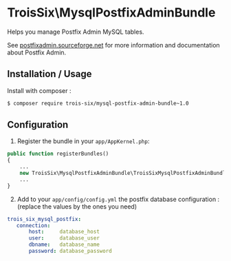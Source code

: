 TroisSix\MysqlPostfixAdminBundle
========================================

Helps you manage Postfix Admin MySQL tables.

See [postfixadmin.sourceforge.net](http://postfixadmin.sourceforge.net/) for more information and documentation about Postfix Admin.

Installation / Usage
--------------------

Install with composer :

```sh
$ composer require trois-six/mysql-postfix-admin-bundle~1.0
```

Configuration
---------------

1. Register the bundle in your `app/AppKernel.php`:

```php
public function registerBundles()
{
    ...
    new TroisSix\MysqlPostfixAdminBundle\TroisSixMysqlPostfixAdminBundle(),
    ...
}
```

2. Add to your `app/config/config.yml` the postfix database configuration : (replace the values by the ones you need)

```yaml
trois_six_mysql_postfix:
   connection:
       host:     database_host
       user:     database_user
       dbname:   database_name
       password: database_password
```
